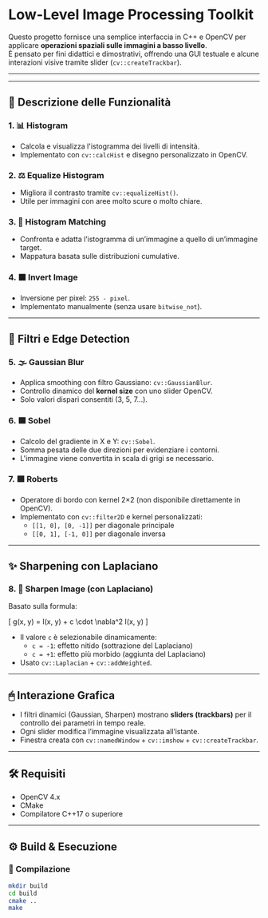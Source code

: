 # Low-Level Image Processing Toolkit

Questo progetto fornisce una semplice interfaccia in C++ e OpenCV per applicare **operazioni spaziali sulle immagini a basso livello**.  
È pensato per fini didattici e dimostrativi, offrendo una GUI testuale e alcune interazioni visive tramite slider (`cv::createTrackbar`).

---


---

## 🧠 Descrizione delle Funzionalità

### 1. 📊 Histogram
- Calcola e visualizza l'istogramma dei livelli di intensità.
- Implementato con `cv::calcHist` e disegno personalizzato in OpenCV.

### 2. ⚖️ Equalize Histogram
- Migliora il contrasto tramite `cv::equalizeHist()`.
- Utile per immagini con aree molto scure o molto chiare.

### 3. 🎯 Histogram Matching
- Confronta e adatta l’istogramma di un’immagine a quello di un’immagine target.
- Mappatura basata sulle distribuzioni cumulative.

### 4. ⬛ Invert Image
- Inversione per pixel: `255 - pixel`.
- Implementato manualmente (senza usare `bitwise_not`).

---

## 🔧 Filtri e Edge Detection

### 5. 🌫 Gaussian Blur
- Applica smoothing con filtro Gaussiano: `cv::GaussianBlur`.
- Controllo dinamico del **kernel size** con uno slider OpenCV.
- Solo valori dispari consentiti (3, 5, 7...).

### 6. 🟦 Sobel
- Calcolo del gradiente in X e Y: `cv::Sobel`.
- Somma pesata delle due direzioni per evidenziare i contorni.
- L'immagine viene convertita in scala di grigi se necessario.

### 7. 🟪 Roberts
- Operatore di bordo con kernel 2×2 (non disponibile direttamente in OpenCV).
- Implementato con `cv::filter2D` e kernel personalizzati:
  - `[[1, 0], [0, -1]]` per diagonale principale
  - `[[0, 1], [-1, 0]]` per diagonale inversa

---

## ✨ Sharpening con Laplaciano

### 8. 🔪 Sharpen Image (con Laplaciano)

Basato sulla formula:

\[
g(x, y) = I(x, y) + c \cdot \nabla^2 I(x, y)
\]

- Il valore `c` è selezionabile dinamicamente:
  - `c = -1`: effetto nitido (sottrazione del Laplaciano)
  - `c = +1`: effetto più morbido (aggiunta del Laplaciano)
- Usato `cv::Laplacian` + `cv::addWeighted`.

---

## 🖱 Interazione Grafica

- I filtri dinamici (Gaussian, Sharpen) mostrano **sliders (trackbars)** per il controllo dei parametri in tempo reale.
- Ogni slider modifica l’immagine visualizzata all’istante.
- Finestra creata con `cv::namedWindow` + `cv::imshow` + `cv::createTrackbar`.

---

## 🛠 Requisiti

- OpenCV 4.x
- CMake
- Compilatore C++17 o superiore

---

## ⚙️ Build & Esecuzione

### 🧱 Compilazione
```bash
mkdir build
cd build
cmake ..
make

